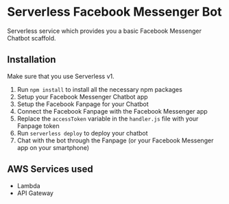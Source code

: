 # Serverless Facebook Messenger Bot

Serverless service which provides you a basic Facebook Messenger Chatbot scaffold.

## Installation

Make sure that you use Serverless v1.

1. Run `npm install` to install all the necessary npm packages
2. Setup your Facebook Messenger Chatbot app
3. Setup the Facebook Fanpage for your Chatbot
4. Connect the Facebook Fanpage with the Facebook Messenger app
5. Replace the `accessToken` variable in the `handler.js` file with your Fanpage token
6. Run `serverless deploy` to deploy your chatbot
7. Chat with the bot through the Fanpage (or your Facebook Messenger app on your smartphone)

## AWS Services used

- Lambda
- API Gateway

